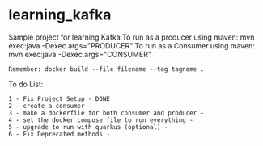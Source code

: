 # learning_kafka


Sample project for learning Kafka
    To run as a producer using maven:  mvn exec:java -Dexec.args="PRODUCER"
    To run as a Consumer using maven:  mvn exec:java -Dexec.args="CONSUMER"

    Remember: docker build --file filename --tag tagname .

To do List:

    1 - Fix Project Setup - DONE
    2 - create a consumer - 
    3 - make a dockerfile for both consumer and producer - 
    4 - set the docker compose file to run everything - 
    5 - upgrade to run with quarkus (optional) -
    6 - Fix Deprecated methods - 